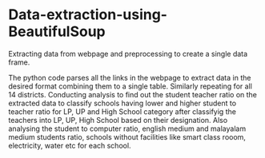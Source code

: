 # Data-extraction-using-BeautifulSoup
Extracting data from webpage and preprocessing to create a single data frame. 

The python code parses all the links in the webpage to extract data in the desired format combining them to a single table. Similarly repeating for all 14 districts.
Conducting analysis to find out the student teacher ratio on the extracted data to classify schools having lower and higher student to teacher ratio for LP, UP and High School category after classifyig the teachers into LP, UP, High School based on their designation.
Also analysing the student to computer ratio, english medium and malayalam medium students ratio, schools without facilities like smart class rooom, electricity, water etc for each school.
